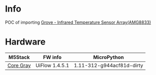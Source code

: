 # Info
POC of importing [Grove - Infrared Temperature Sensor Array(AMG8833)](http://wiki.seeedstudio.com/Grove-Infrared_Temperature_Sensor_Array-AMG8833/)


# Hardware
                    
M5Stack       | FW info        | MicroPython
------------- | -------------  |-------------
[Core Gray](https://docs.m5stack.com/#/en/core/gray)     | UiFlow 1.4.5.1 | 1.11-312-g944acf81d-dirty
